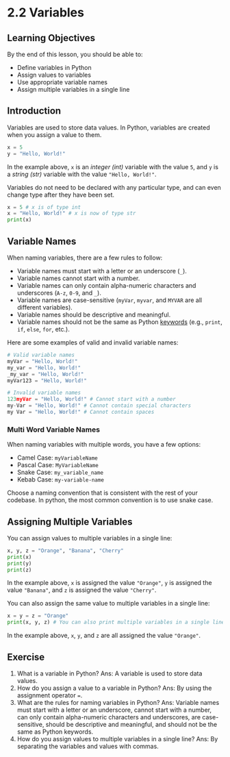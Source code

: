 # 2.2 Variables

## Learning Objectives

By the end of this lesson, you should be able to:

- Define variables in Python
- Assign values to variables
- Use appropriate variable names
- Assign multiple variables in a single line

## Introduction

Variables are used to store data values. In Python, variables are created when you assign a value to them.

```python
x = 5
y = "Hello, World!"
```

In the example above, `x` is an _integer (int)_ variable with the value `5`, and `y` is a _string (str)_ variable with the value `"Hello, World!"`.

Variables do not need to be declared with any particular type, and can even change type after they have been set.

```python
x = 5 # x is of type int
x = "Hello, World!" # x is now of type str
print(x)
```

## Variable Names

When naming variables, there are a few rules to follow:

- Variable names must start with a letter or an underscore (`_`).
- Variable names cannot start with a number.
- Variable names can only contain alpha-numeric characters and underscores (`A-z`, `0-9`, and `_`).
- Variable names are case-sensitive (`myVar`, `myvar`, and `MYVAR` are all different variables).
- Variable names should be descriptive and meaningful.
- Variable names should not be the same as Python [keywords](https://www.w3schools.com/python/python_ref_keywords.asp) (e.g., `print`, `if`, `else`, `for`, etc.).

Here are some examples of valid and invalid variable names:

```python
# Valid variable names
myVar = "Hello, World!"
my_var = "Hello, World!"
_my_var = "Hello, World!"
myVar123 = "Hello, World!"

# Invalid variable names
123myVar = "Hello, World!" # Cannot start with a number
my-Var = "Hello, World!" # Cannot contain special characters
my Var = "Hello, World!" # Cannot contain spaces
```

### Multi Word Variable Names

When naming variables with multiple words, you have a few options:

- Camel Case: `myVariableName`
- Pascal Case: `MyVariableName`
- Snake Case: `my_variable_name`
- Kebab Case: `my-variable-name`

Choose a naming convention that is consistent with the rest of your codebase. In python, the most common convention is to use snake case.

## Assigning Multiple Variables

You can assign values to multiple variables in a single line:

```python
x, y, z = "Orange", "Banana", "Cherry"
print(x)
print(y)
print(z)
```

In the example above, `x` is assigned the value `"Orange"`, `y` is assigned the value `"Banana"`, and `z` is assigned the value `"Cherry"`.

You can also assign the same value to multiple variables in a single line:

```python
x = y = z = "Orange"
print(x, y, z) # You can also print multiple variables in a single line
```

In the example above, `x`, `y`, and `z` are all assigned the value `"Orange"`.

## Exercise

1. What is a variable in Python?
   Ans: A variable is used to store data values.
2. How do you assign a value to a variable in Python?
   Ans: By using the assignment operator `=`.
3. What are the rules for naming variables in Python?
   Ans: Variable names must start with a letter or an underscore, cannot start with a number, can only contain alpha-numeric characters and underscores, are case-sensitive, should be descriptive and meaningful, and should not be the same as Python keywords.
4. How do you assign values to multiple variables in a single line?
   Ans: By separating the variables and values with commas.

